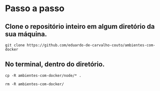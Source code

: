 # Passo a passo

## Clone o repositório inteiro em algum diretório da sua máquina.
```
git clone https://github.com/eduardo-de-carvalho-couto/ambientes-com-docker
```
## No terminal, dentro do diretório.
```
cp -R ambientes-com-docker/node/* .
```
```
rm -R ambientes-com-docker/
```

